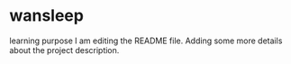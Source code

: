 # wansleep
learning purpose
I am editing the README file. Adding some more details about the project description.
